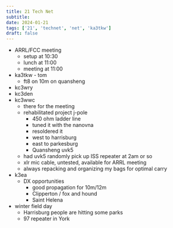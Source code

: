 ```yaml
---
title: 21 Tech Net
subtitle: 
date: 2024-01-21
tags: ['21', 'technet', 'net', 'ka3tkw']
draft: false
---
```


- ARRL/FCC meeting
  - setup at 10:30
  - lunch at 11:00
  - meeting at 11:00
- ka3tkw - tom
  - ft8 on 10m on quansheng
- kc3wry
- kc3den
- kc3wwc
  - there for the meeting
  - rehabilitated project j-pole
    - 450 ohm ladder line
    - tuned it with the nanovna
    - resoldered it
    - west to harrisburg
    - east to parkesburg
    - Quansheng uvk5
  - had uvk5 randomly pick up ISS repeater at 2am or so
  - xlr mic cable, untested, available for ARRL meeting
  - always repacking and organizing my bags for optimal carry
- k3ea
  - DX opportunities
    - good propagation for 10m/12m
    - Clipperton / fox and hound
    - Saint Helena
- winter field day
  - Harrisburg people are hitting some parks
  - 97 repeater in York
